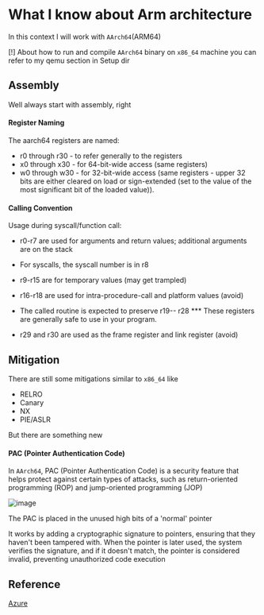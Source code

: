 # What I know about Arm architecture

In this context I will work with `AArch64`(ARM64)  

[!] About how to run and compile `AArch64` binary on `x86_64` machine you can refer to my qemu section in Setup dir 

## Assembly

Well always start with assembly, right

#### Register Naming
The aarch64 registers are named:

- r0 through r30 - to refer generally to the registers
- x0 through x30 - for 64-bit-wide access (same registers)
- w0 through w30 - for 32-bit-wide access (same registers - upper 32 bits are either cleared on load or sign-extended (set to the value of the most significant bit of the loaded value)).

#### Calling Convention
Usage during syscall/function call:

- r0-r7 are used for arguments and return values; additional arguments are on the stack
- For syscalls, the syscall number is in r8

- r9-r15 are for temporary values (may get trampled)

- r16-r18 are used for intra-procedure-call and platform values (avoid)
- The called routine is expected to preserve r19-- r28 *** These registers are generally safe to use in your program.

- r29 and r30 are used as the frame register and link register (avoid)

## Mitigation
There are still some mitigations similar to `x86_64` like
- RELRO
- Canary
- NX
- PIE/ASLR  

But there are something new

#### PAC (Pointer Authentication Code)
In `AArch64`, PAC (Pointer Authentication Code) is a security feature that helps protect against certain types of attacks, such as return-oriented programming (ROP) and jump-oriented programming (JOP)

![image](https://github.com/user-attachments/assets/f28e84e1-3858-4fc5-834d-407f3fbad3b2)

The PAC is placed in the unused high bits of a 'normal' pointer

It works by adding a cryptographic signature to pointers, ensuring that they haven't been tampered with. When the pointer is later used, the system verifies the signature, and if it doesn't match, the pointer is considered invalid, preventing unauthorized code execution

## Reference
[Azure](https://azeria-labs.com/writing-arm-assembly-part-1/)
